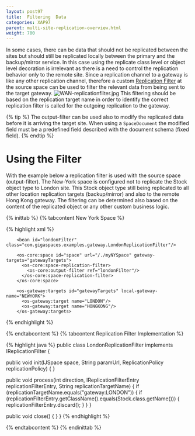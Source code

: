 ```yaml
---
layout: post97
title:  Filtering  Data
categories: XAP97
parent: multi-site-replication-overview.html
weight: 700
---
```




In some cases, there can be data that should not be replicated between the sites but should still be replicated locally between the primary and the backup/mirror service. In this case using the replicate class level or object level decoration is irrelevant as there is a need to control the replication behavior only to the remote site. Since a replication channel to a gateway is like any other replication channel, therefore a custom [Replication Filter](./cluster-replication-filters.html) at the source space can be used to filter the relevant data from being sent to the target gateway.
![WAN-replicationfilter.jpg](/attachment_files/WAN-replicationfilter.jpg)
This filtering should be based on the replication target name in order to identify the correct replication filter is called for the outgoing replication to the gateway.

{% tip %}
The output-filter can be used also to modify the replicated data before it is arriving the target site. When using a `SpaceDocument` the modified field must be a predefined field described with the document schema (fixed field).
{% endtip %}

# Using the Filter

With the example below a replication filter is used with the source space (output-filter). The New-York space is configured not to replicate the Stock object type to London site. This Stock object type still being replicated to all other location replication targets (backup/mirror) and also to the remote Hong Kong gateway. The filtering can be determined also based on the content of the replicated object or any other custom business logic.

{% inittab %}
{% tabcontent New York Space %}

{% highlight xml %}
<?xml version="1.0" encoding="UTF-8"?>
<beans xmlns="http://www.springframework.org/schema/beans"
	xmlns:xsi="http://www.w3.org/2001/XMLSchema-instance"
        xmlns:os-core="http://www.openspaces.org/schema/core"
	xmlns:os-events="http://www.openspaces.org/schema/events"
	xmlns:os-remoting="http://www.openspaces.org/schema/remoting"
	xmlns:os-sla="http://www.openspaces.org/schema/sla"
	xsi:schemaLocation="http://www.springframework.org/schema/beans
       http://www.springframework.org/schema/beans/spring-beans-3.0.xsd
       http://www.openspaces.org/schema/core
       http://www.openspaces.org/schema/{% currentversion %}/core/openspaces-core.xsd
       http://www.openspaces.org/schema/events
       http://www.openspaces.org/schema/{% currentversion %}/events/openspaces-events.xsd
       http://www.openspaces.org/schema/remoting
       http://www.openspaces.org/schema/{% currentversion %}/remoting/openspaces-remoting.xsd
       http://www.openspaces.org/schema/sla
       http://www.openspaces.org/schema/{% currentversion %}/sla/openspaces-sla.xsd
       http://www.openspaces.org/schema/core/gateway
       http://www.openspaces.org/schema/{% currentversion %}/core/gateway/openspaces-gateway.xsd">

        <bean id="londonFilter" class="com.gigaspaces.examples.gateway.LondonReplicationFilter"/>

        <os-core:space id="space" url="/./myNYSpace" gateway-targets="gatewayTargets">
          <os-core:space-replication-filter>
            <os-core:output-filter ref="londonFilter"/>
          </os-core:space-replication-filter>
        </os-core:space>

        <os-gateway:targets id="gatewayTargets" local-gateway-name="NEWYORK">
          <os-gateway:target name="LONDON"/>
          <os-gateway:target name="HONGKONG"/>
        </os-gateway:targets>

</beans>
{% endhighlight %}

{% endtabcontent %}
{% tabcontent Replication Filter Implementation %}

{% highlight java %}
public class LondonReplicationFilter implements IReplicationFilter {

  public void init(IJSpace space, String paramUrl, ReplicationPolicy replicationPolicy) {
  }

  public void process(int direction, IReplicationFilterEntry replicationFilterEntry, String replicationTargetName) {
      if (replicationTargetName.equals("gateway:LONDON")) {
          if (replicationFilterEntry.getClassName().equals(Stock.class.getName())) {
              replicationFilterEntry.discard();
          }
      }
  }

  public void close() {
  }
}
{% endhighlight %}

{% endtabcontent %}
{% endinittab %}

